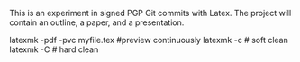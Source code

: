 This is an experiment in signed PGP Git commits with Latex. The project will contain an outline, a paper, and a presentation.

latexmk -pdf -pvc myfile.tex #preview continuously
latexmk -c # soft clean
latexmk -C # hard clean
